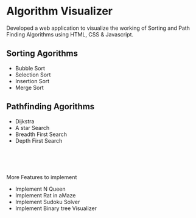 # Algorithm Visualizer

Developed a web application to visualize the working of Sorting and Path Finding Algorithms using HTML, CSS &
Javascript.

## Sorting Agorithms
<ul>
  <li>Bubble Sort</li>
  <li>Selection Sort</li>
  <li>Insertion Sort</li>
  <li>Merge Sort</li>
</ul>


## Pathfinding Agorithms
<ul>
  <li>Dijkstra</li>
  <li>A star Search</li>
  <li>Breadth First Search</li>
  <li>Depth First Search</li>
</ul>


<br>
<br>
<br>


More Features to implement
<ul>
   <li>Implement N Queen</li>
   <li>Implement Rat in aMaze</li>
   <li>Implement Sudoku Solver</li>
   <li> Implement Binary tree Visualizer</li>
</ul>   
   

